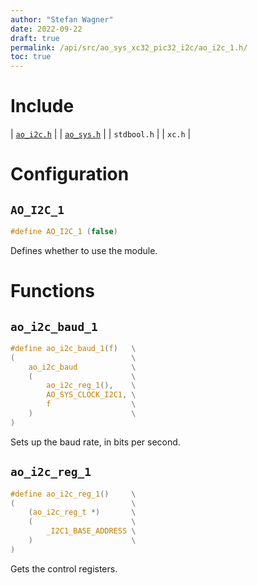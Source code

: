 ```yaml
---
author: "Stefan Wagner"
date: 2022-09-22
draft: true
permalink: /api/src/ao_sys_xc32_pic32_i2c/ao_i2c_1.h/
toc: true
---
```


# Include

| [`ao_i2c.h`](ao_i2c.h.md) |
| [`ao_sys.h`](ao_sys.h.md) |
| `stdbool.h` |
| `xc.h` |

# Configuration

## `AO_I2C_1`

```c
#define AO_I2C_1 (false)
```

Defines whether to use the module.

# Functions

## `ao_i2c_baud_1`

```c
#define ao_i2c_baud_1(f)   \
(                          \
    ao_i2c_baud            \
    (                      \
        ao_i2c_reg_1(),    \
        AO_SYS_CLOCK_I2C1, \
        f                  \
    )                      \
)
```

Sets up the baud rate, in bits per second.

## `ao_i2c_reg_1`

```c
#define ao_i2c_reg_1()     \
(                          \
    (ao_i2c_reg_t *)       \
    (                      \
        _I2C1_BASE_ADDRESS \
    )                      \
)
```

Gets the control registers.
